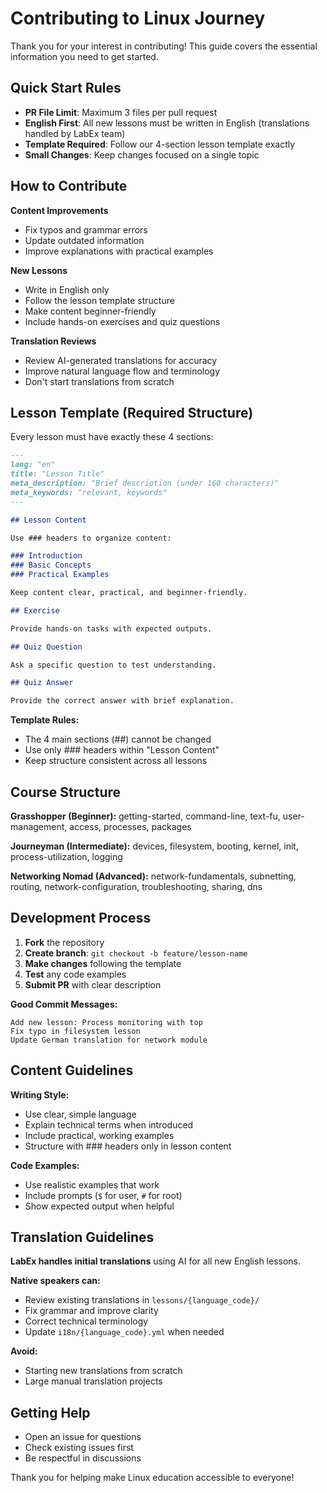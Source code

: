 # Contributing to Linux Journey

Thank you for your interest in contributing! This guide covers the essential information you need to get started.

## Quick Start Rules

- **PR File Limit**: Maximum 3 files per pull request
- **English First**: All new lessons must be written in English (translations handled by LabEx team)
- **Template Required**: Follow our 4-section lesson template exactly
- **Small Changes**: Keep changes focused on a single topic

## How to Contribute

**Content Improvements**

- Fix typos and grammar errors  
- Update outdated information
- Improve explanations with practical examples

**New Lessons**

- Write in English only
- Follow the lesson template structure
- Make content beginner-friendly
- Include hands-on exercises and quiz questions

**Translation Reviews**

- Review AI-generated translations for accuracy
- Improve natural language flow and terminology
- Don't start translations from scratch

## Lesson Template (Required Structure)

Every lesson must have exactly these 4 sections:

```markdown
---
lang: "en"
title: "Lesson Title"
meta_description: "Brief description (under 160 characters)"
meta_keywords: "relevant, keywords"
---

## Lesson Content

Use ### headers to organize content:

### Introduction
### Basic Concepts  
### Practical Examples

Keep content clear, practical, and beginner-friendly.

## Exercise

Provide hands-on tasks with expected outputs.

## Quiz Question

Ask a specific question to test understanding.

## Quiz Answer

Provide the correct answer with brief explanation.
```

**Template Rules:**

- The 4 main sections (##) cannot be changed
- Use only ### headers within "Lesson Content"
- Keep structure consistent across all lessons

## Course Structure

**Grasshopper (Beginner):** getting-started, command-line, text-fu, user-management, access, processes, packages

**Journeyman (Intermediate):** devices, filesystem, booting, kernel, init, process-utilization, logging  

**Networking Nomad (Advanced):** network-fundamentals, subnetting, routing, network-configuration, troubleshooting, sharing, dns

## Development Process

1. **Fork** the repository
2. **Create branch**: `git checkout -b feature/lesson-name`
3. **Make changes** following the template
4. **Test** any code examples
5. **Submit PR** with clear description

**Good Commit Messages:**

```
Add new lesson: Process monitoring with top
Fix typo in filesystem lesson  
Update German translation for network module
```

## Content Guidelines

**Writing Style:**

- Use clear, simple language
- Explain technical terms when introduced
- Include practical, working examples
- Structure with ### headers only in lesson content

**Code Examples:**

- Use realistic examples that work
- Include prompts (`$` for user, `#` for root)
- Show expected output when helpful

## Translation Guidelines

**LabEx handles initial translations** using AI for all new English lessons.

**Native speakers can:**

- Review existing translations in `lessons/{language_code}/`
- Fix grammar and improve clarity
- Correct technical terminology
- Update `i18n/{language_code}.yml` when needed

**Avoid:**

- Starting new translations from scratch
- Large manual translation projects

## Getting Help

- Open an issue for questions
- Check existing issues first
- Be respectful in discussions

Thank you for helping make Linux education accessible to everyone!
